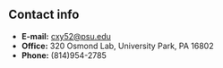 ## Contact info

- **E-mail:** cxy52@psu.edu
- **Office:** 320 Osmond Lab, University Park, PA 16802
- **Phone:** (814)954-2785
